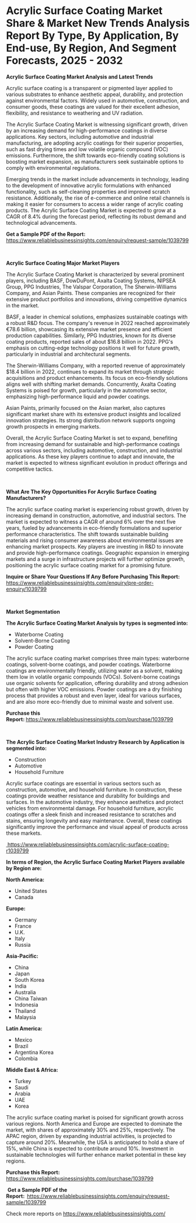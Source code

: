 <p><h1>Acrylic Surface Coating Market Share & Market New Trends Analysis Report By Type, By Application, By End-use, By Region, And Segment Forecasts, 2025 - 2032</h1></p><p><strong>Acrylic Surface Coating Market Analysis and Latest Trends</strong></p>
<p><p>Acrylic surface coating is a transparent or pigmented layer applied to various substrates to enhance aesthetic appeal, durability, and protection against environmental factors. Widely used in automotive, construction, and consumer goods, these coatings are valued for their excellent adhesion, flexibility, and resistance to weathering and UV radiation.</p><p>The Acrylic Surface Coating Market is witnessing significant growth, driven by an increasing demand for high-performance coatings in diverse applications. Key sectors, including automotive and industrial manufacturing, are adopting acrylic coatings for their superior properties, such as fast drying times and low volatile organic compound (VOC) emissions. Furthermore, the shift towards eco-friendly coating solutions is boosting market expansion, as manufacturers seek sustainable options to comply with environmental regulations.</p><p>Emerging trends in the market include advancements in technology, leading to the development of innovative acrylic formulations with enhanced functionality, such as self-cleaning properties and improved scratch resistance. Additionally, the rise of e-commerce and online retail channels is making it easier for consumers to access a wider range of acrylic coating products. The Acrylic Surface Coating Market is expected to grow at a CAGR of 8.4% during the forecast period, reflecting its robust demand and technological advancements.</p></p>
<p><strong>Get a Sample PDF of the Report:&nbsp;</strong> <a href="https://www.reliablebusinessinsights.com/enquiry/request-sample/1039799?utm_campaign=2840&utm_medium=2&utm_source=Github&utm_content=ia&utm_term=31032025&utm_id=acrylic-surface-coating">https://www.reliablebusinessinsights.com/enquiry/request-sample/1039799</a></p>
<p>&nbsp;</p>
<p><strong>Acrylic Surface Coating Major Market Players</strong></p>
<p><p>The Acrylic Surface Coating Market is characterized by several prominent players, including BASF, DowDuPont, Axalta Coating Systems, NIPSEA Group, PPG Industries, The Valspar Corporation, The Sherwin-Williams Company, and Asian Paints. These companies are recognized for their extensive product portfolios and innovations, driving competitive dynamics in the market.</p><p>BASF, a leader in chemical solutions, emphasizes sustainable coatings with a robust R&D focus. The company's revenue in 2022 reached approximately €78.6 billion, showcasing its extensive market presence and efficient production capabilities. Similarly, PPG Industries, known for its diverse coating products, reported sales of about $16.8 billion in 2022. PPG's emphasis on cutting-edge technology positions it well for future growth, particularly in industrial and architectural segments.</p><p>The Sherwin-Williams Company, with a reported revenue of approximately $18.4 billion in 2022, continues to expand its market through strategic acquisitions and product enhancements. Its focus on eco-friendly solutions aligns well with shifting market demands. Concurrently, Axalta Coating Systems is poised for growth, particularly in the automotive sector, emphasizing high-performance liquid and powder coatings.</p><p>Asian Paints, primarily focused on the Asian market, also captures significant market share with its extensive product insights and localized innovation strategies. Its strong distribution network supports ongoing growth prospects in emerging markets.</p><p>Overall, the Acrylic Surface Coating Market is set to expand, benefiting from increasing demand for sustainable and high-performance coatings across various sectors, including automotive, construction, and industrial applications. As these key players continue to adapt and innovate, the market is expected to witness significant evolution in product offerings and competitive tactics.</p></p>
<p>&nbsp;</p>
<p><strong>What Are The Key Opportunities For Acrylic Surface Coating Manufacturers?</strong></p>
<p><p>The acrylic surface coating market is experiencing robust growth, driven by increasing demand in construction, automotive, and industrial sectors. The market is expected to witness a CAGR of around 6% over the next five years, fueled by advancements in eco-friendly formulations and superior performance characteristics. The shift towards sustainable building materials and rising consumer awareness about environmental issues are enhancing market prospects. Key players are investing in R&D to innovate and provide high-performance coatings. Geographic expansion in emerging markets and a surge in infrastructure projects will further optimize growth, positioning the acrylic surface coating market for a promising future.</p></p>
<p><strong>Inquire or Share Your Questions If Any Before Purchasing This Report:</strong> <a href="https://www.reliablebusinessinsights.com/enquiry/pre-order-enquiry/1039799?utm_campaign=2840&utm_medium=2&utm_source=Github&utm_content=ia&utm_term=31032025&utm_id=acrylic-surface-coating">https://www.reliablebusinessinsights.com/enquiry/pre-order-enquiry/1039799</a></p>
<p>&nbsp;</p>
<p><strong>Market Segmentation</strong></p>
<p><strong>The Acrylic Surface Coating Market Analysis by types is segmented into:</strong></p>
<p><ul><li>Waterborne Coating</li><li>Solvent-Borne Coating</li><li>Powder Coating</li></ul></p>
<p><p>The acrylic surface coating market comprises three main types: waterborne coatings, solvent-borne coatings, and powder coatings. Waterborne coatings are environmentally friendly, utilizing water as a solvent, making them low in volatile organic compounds (VOCs). Solvent-borne coatings use organic solvents for application, offering durability and strong adhesion but often with higher VOC emissions. Powder coatings are a dry finishing process that provides a robust and even layer, ideal for various surfaces, and are also more eco-friendly due to minimal waste and solvent use.</p></p>
<p><strong>Purchase this Report:&nbsp;</strong><a href="https://www.reliablebusinessinsights.com/purchase/1039799?utm_campaign=2840&utm_medium=2&utm_source=Github&utm_content=ia&utm_term=31032025&utm_id=acrylic-surface-coating">https://www.reliablebusinessinsights.com/purchase/1039799</a></p>
<p>&nbsp;</p>
<p><strong>The Acrylic Surface Coating Market Industry Research by Application is segmented into:</strong></p>
<p><ul><li>Construction</li><li>Automotive</li><li>Household Furniture</li></ul></p>
<p><p>Acrylic surface coatings are essential in various sectors such as construction, automotive, and household furniture. In construction, these coatings provide weather resistance and durability for buildings and surfaces. In the automotive industry, they enhance aesthetics and protect vehicles from environmental damage. For household furniture, acrylic coatings offer a sleek finish and increased resistance to scratches and stains, ensuring longevity and easy maintenance. Overall, these coatings significantly improve the performance and visual appeal of products across these markets.</p></p>
<p><a href="https://www.reliablebusinessinsights.com/acrylic-surface-coating-r1039799?utm_campaign=2840&utm_medium=2&utm_source=Github&utm_content=ia&utm_term=31032025&utm_id=acrylic-surface-coating">&nbsp;https://www.reliablebusinessinsights.com/acrylic-surface-coating-r1039799</a></p>
<p><strong>In terms of Region, the Acrylic Surface Coating Market Players available by Region are:</strong></p>
<p>
    <p> <strong> North America: </strong>
        <ul>
            <li>United States</li>
            <li>Canada</li>
        </ul>
        </p> 
    <p> <strong> Europe: </strong>
        <ul>
            <li>Germany</li>
            <li>France</li>
            <li>U.K.</li>
            <li>Italy</li>
            <li>Russia</li>
        </ul>
        </p> 
    <p> <strong> Asia-Pacific: </strong>
        <ul>
            <li>China</li>
            <li>Japan</li>
            <li>South Korea</li>
            <li>India</li>
            <li>Australia</li>
            <li>China Taiwan</li>
            <li>Indonesia</li>
            <li>Thailand</li>
            <li>Malaysia</li>
        </ul>
        </p> 
    <p> <strong> Latin America: </strong>
        <ul>
            <li>Mexico</li>
            <li>Brazil</li>
            <li>Argentina Korea</li>
            <li>Colombia</li>
        </ul>
        </p> 
    <p> <strong> Middle East & Africa: </strong>
        <ul>
            <li>Turkey</li>
            <li>Saudi</li>
            <li>Arabia</li>
            <li>UAE</li>
            <li>Korea</li>
        </ul>
    </p>
    </p>
<p><p>The acrylic surface coating market is poised for significant growth across various regions. North America and Europe are expected to dominate the market, with shares of approximately 30% and 25%, respectively. The APAC region, driven by expanding industrial activities, is projected to capture around 20%. Meanwhile, the USA is anticipated to hold a share of 15%, while China is expected to contribute around 10%. Investment in sustainable technologies will further enhance market potential in these key regions.</p></p>
<p><strong>Purchase this Report: </strong><a href="https://www.reliablebusinessinsights.com/purchase/1039799?utm_campaign=2840&utm_medium=2&utm_source=Github&utm_content=ia&utm_term=31032025&utm_id=acrylic-surface-coating">https://www.reliablebusinessinsights.com/purchase/1039799</a></p>
<p>&nbsp;<strong>Get a Sample PDF of the Report:&nbsp;&nbsp;</strong><a href="https://www.reliablebusinessinsights.com/enquiry/request-sample/1039799?utm_campaign=2840&utm_medium=2&utm_source=Github&utm_content=ia&utm_term=31032025&utm_id=acrylic-surface-coating">https://www.reliablebusinessinsights.com/enquiry/request-sample/1039799</a></p>
<p><strong></strong></p>
<p>Check more reports on <a href="https://www.reliablebusinessinsights.com/?utm_campaign=2840&utm_medium=2&utm_source=Github&utm_content=ia&utm_term=31032025&utm_id=acrylic-surface-coating">https://www.reliablebusinessinsights.com/</a></p>
